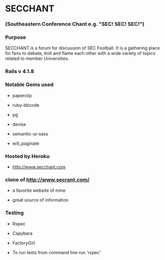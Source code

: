# SECCHANT

### (Southeastern Conference Chant e.g. "SEC! SEC! SEC!")

### Purpose

SECCHANT is a forum for discussion of SEC Football. It is a gathering
place for fans to debate, troll and flame each other with a wide
variety of topics related to member Universities.


### Rails v 4.1.8

### Notable Gems used

* paperclip

* ruby-bbcode

* pg

* devise

* semantic-ui-sass

* will_paginate

### Hosted by Heroku

* http://www.secchant.com

### clone of http://www.secrant.com/

* a favorite website of mine

* great source of information

### Testing

* Rspec

* Capybara

* FactoryGirl

* To run tests from command line run 'rspec'
